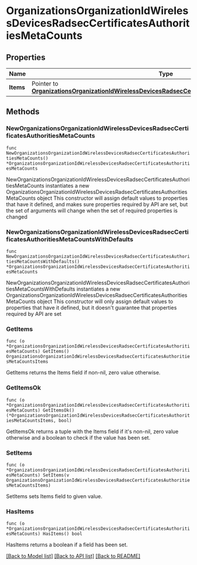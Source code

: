 # OrganizationsOrganizationIdWirelessDevicesRadsecCertificatesAuthoritiesMetaCounts

## Properties

Name | Type | Description | Notes
------------ | ------------- | ------------- | -------------
**Items** | Pointer to [**OrganizationsOrganizationIdWirelessDevicesRadsecCertificatesAuthoritiesMetaCountsItems**](OrganizationsOrganizationIdWirelessDevicesRadsecCertificatesAuthoritiesMetaCountsItems.md) |  | [optional] 

## Methods

### NewOrganizationsOrganizationIdWirelessDevicesRadsecCertificatesAuthoritiesMetaCounts

`func NewOrganizationsOrganizationIdWirelessDevicesRadsecCertificatesAuthoritiesMetaCounts() *OrganizationsOrganizationIdWirelessDevicesRadsecCertificatesAuthoritiesMetaCounts`

NewOrganizationsOrganizationIdWirelessDevicesRadsecCertificatesAuthoritiesMetaCounts instantiates a new OrganizationsOrganizationIdWirelessDevicesRadsecCertificatesAuthoritiesMetaCounts object
This constructor will assign default values to properties that have it defined,
and makes sure properties required by API are set, but the set of arguments
will change when the set of required properties is changed

### NewOrganizationsOrganizationIdWirelessDevicesRadsecCertificatesAuthoritiesMetaCountsWithDefaults

`func NewOrganizationsOrganizationIdWirelessDevicesRadsecCertificatesAuthoritiesMetaCountsWithDefaults() *OrganizationsOrganizationIdWirelessDevicesRadsecCertificatesAuthoritiesMetaCounts`

NewOrganizationsOrganizationIdWirelessDevicesRadsecCertificatesAuthoritiesMetaCountsWithDefaults instantiates a new OrganizationsOrganizationIdWirelessDevicesRadsecCertificatesAuthoritiesMetaCounts object
This constructor will only assign default values to properties that have it defined,
but it doesn't guarantee that properties required by API are set

### GetItems

`func (o *OrganizationsOrganizationIdWirelessDevicesRadsecCertificatesAuthoritiesMetaCounts) GetItems() OrganizationsOrganizationIdWirelessDevicesRadsecCertificatesAuthoritiesMetaCountsItems`

GetItems returns the Items field if non-nil, zero value otherwise.

### GetItemsOk

`func (o *OrganizationsOrganizationIdWirelessDevicesRadsecCertificatesAuthoritiesMetaCounts) GetItemsOk() (*OrganizationsOrganizationIdWirelessDevicesRadsecCertificatesAuthoritiesMetaCountsItems, bool)`

GetItemsOk returns a tuple with the Items field if it's non-nil, zero value otherwise
and a boolean to check if the value has been set.

### SetItems

`func (o *OrganizationsOrganizationIdWirelessDevicesRadsecCertificatesAuthoritiesMetaCounts) SetItems(v OrganizationsOrganizationIdWirelessDevicesRadsecCertificatesAuthoritiesMetaCountsItems)`

SetItems sets Items field to given value.

### HasItems

`func (o *OrganizationsOrganizationIdWirelessDevicesRadsecCertificatesAuthoritiesMetaCounts) HasItems() bool`

HasItems returns a boolean if a field has been set.


[[Back to Model list]](../README.md#documentation-for-models) [[Back to API list]](../README.md#documentation-for-api-endpoints) [[Back to README]](../README.md)


